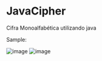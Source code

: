 # JavaCipher
Cifra Monoalfabética utilizando java

Sample:

![image](https://github.com/MateusGomesDeOliveira/JavaCipher/assets/132503705/f724c994-05f5-45c1-a0cd-70bb8d88426b)
![image](https://github.com/MateusGomesDeOliveira/JavaCipher/assets/132503705/0caf7789-4e9f-46ec-8f8d-fa83e4cac4fe)
